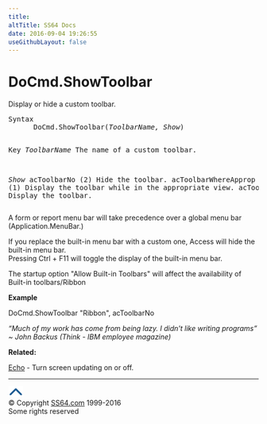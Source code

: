 ```yaml
---
title:
altTitle: SS64 Docs
date: 2016-09-04 19:26:55
useGithubLayout: false
---
```

<!-- #BeginLibraryItem "/Library/head_access.lbi" --><!-- #EndLibraryItem --><h1>DoCmd.ShowToolbar</h1>
<p> Display or hide a custom toolbar.</p>
<pre>Syntax
      DoCmd.ShowToolbar(<i>ToolbarName, Show</i>)

Key
   <i>ToolbarName</i>  The name of a custom toolbar.

   <i>Show</i>         acToolbarNo (2)          Hide the toolbar.
                acToolbarWhereApprop (1) Display the toolbar while
                                         in the appropriate view.
                acToolbarYes (0)         Display the toolbar. </pre>
<p>A form or report menu bar will take precedence over a global menu bar (<span class="code">Application.MenuBar</span>.)</p>
<p>If you replace the built-in menu bar with a custom one, Access will hide the built-in menu bar. <br>
Pressing <span class="code">Ctrl + F11</span> will toggle the display of the built-in menu bar.</p>
<p>The startup option "Allow Built-in Toolbars" will affect the availability of Built-in toolbars/Ribbon</p>
<p><b>Example</b></p>
<p class="code">DoCmd.ShowToolbar "Ribbon", acToolbarNo</p>
<p class="quote"><i>“Much of my work has come from being lazy. I didn't like writing programs” ~ John Backus (Think - IBM employee magazine)</i></p>
<p><b>Related:</b></p>
<p><a href="echo.html">Echo</a> - Turn screen updating on or off.</p><!-- #BeginLibraryItem "/Library/foot_access.lbi" --><p><script async="" src="//pagead2.googlesyndication.com/pagead/js/adsbygoogle.js"></script>
<!-- access -->

<hr>
<div id="bl" class="footer"><a href="#"><img src="../images/top.png" width="30" height="22" alt="Back to the Top"></a></div>
<div id="br" class="footer, tagline">© Copyright <a href="http://ss64.com/">SS64.com</a> 1999-2016<br>
Some rights reserved</div><!-- #EndLibraryItem -->

